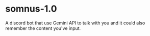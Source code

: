# somnus-1.0
A discord bot that use Gemini API to talk with you and it could also remember the content you've input.
